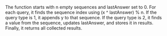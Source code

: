 The function starts with n empty sequences and lastAnswer set to 0.
For each query, it finds the sequence index using (x ^ lastAnswer) % n.
If the query type is 1, it appends y to that sequence.
If the query type is 2, it finds a value from the sequence, updates lastAnswer, and stores it in results.
Finally, it returns all collected results.
